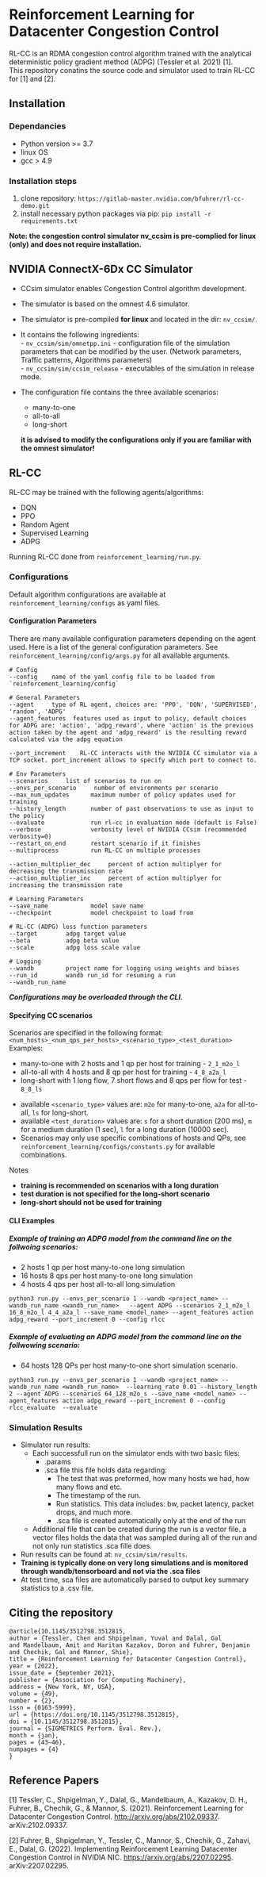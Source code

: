 # Reinforcement Learning for Datacenter Congestion Control
RL-CC is an RDMA congestion control algorithm trained with the analytical deterministic policy gradient method (ADPG) (Tessler et al. 2021) [1].  
This repository conatins the source code and simulator used to train RL-CC for [1] and [2]. 

## Installation

### Dependancies
* Python version >= 3.7
* linux OS
* gcc > 4.9 

### Installation steps
1. clone repository: ```https://gitlab-master.nvidia.com/bfuhrer/rl-cc-demo.git```
2. install necessary python packages via pip:  ```pip install -r requirements.txt```



**Note: the congestion control simulator nv_ccsim is pre-complied for linux (only) and does not require installation.**

## NVIDIA ConnectX-6Dx CC Simulator

* CCsim simulator enables Congestion Control algorithm development.
* The simulator is based on the omnest 4.6 simulator.
* The simulator is pre-compiled **for linux** and located in the dir: `nv_ccsim/`. 
* It contains the following ingredients:  
		- `nv_ccsim/sim/omnetpp.ini` - configuration file of the simulation parameters that can be
			          modified by the user. (Network parameters, Traffic patterns, Algorithms parameters)  
		- `nv_ccsim/sim/ccsim_release` - executables of the simulation in release mode.

* The configuration file contains the three available scenarios:
    - many-to-one
    - all-to-all
    - long-short

    **it is advised to modify the configurations only if you are familiar with the omnest simulator!**
 
## RL-CC
RL-CC may be trained with the following agents/algorithms:
- DQN
- PPO
- Random Agent
- Supervised Learning
- ADPG

Running RL-CC done from `reinforcement_learning/run.py`.

### Configurations
Default algorithm configurations are available at `reinforcement_learning/configs` as yaml files.
#### Configuration Parameters
There are many available configuration parameters depending on the agent used. Here is a list of the general configuration parameters. 
See `reinforcement_learning/config/args.py` for all available arguments. 
```
# Config
--config    name of the yaml config file to be loaded from `reinforcement_learning/config`

# General Parameters
--agent     type of RL agent, choices are: 'PPO', 'DQN', 'SUPERVISED', 'random', 'ADPG'
--agent_features  features used as input to policy, default choices for ADPG are: 'action', 'adpg_reward', where 'action' is the previous action taken by the agent and 'adpg_reward' is the resulting reward calculated via the adpg equation 

--port_increment    RL-CC interacts with the NVIDIA CC simulator via a TCP socket. port_increment allows to specify which port to connect to.

# Env Parameters
--scenarios     list of scenarios to run on
--envs_per_scenario     number of environments per scenario
--max_num_updates      maximum number of policy updates used for training
--history_length       number of past observations to use as input to the policy
--evaluate             run rl-cc in evaluation mode (default is False)       
--verbose              verbosity level of NVIDIA CCsim (recommended verbosity=0)
--restart_on_end       restart scenario if it finishes
--multiprocess         run RL-CC on multiple processes

--action_multiplier_dec     percent of action multiplyer for decreasing the transmission rate
--action_multiplier_inc     percent of action multiplyer for increasing the transmission rate

# Learning Parameters
--save_name            model save name
--checkpoint           model checkpoint to load from

# RL-CC (ADPG) loss function parameters
--target        adpg target value
--beta          adpg beta value
--scale         adpg loss scale value

# Logging
--wandb         project name for logging using weights and biases
--run_id        wandb run_id for resuming a run
--wandb_run_name 
```


***Configurations may be overloaded through the CLI.*** 
#### Specifying CC scenarios
Scenarios are specified in the following format: `<num_hosts>_<num_qps_per_hosts>_<scenario_type>_<test_duration>`  
Examples: 
- many-to-one with 2 hosts and 1 qp per host for training - `2_1_m2o_l` 
- all-to-all with 4 hosts and 8 qp per host for training - `4_8_a2a_l`
- long-short with  1 long flow, 7 short flows and 8 qps per flow for test - `8_8_ls`

* available `<scenario_type>` values are: `m2o` for many-to-one, `a2a` for all-to-all, `ls` for long-short.
* available `<test_duration>` values are: `s` for a short duration (200 ms), `m` for a medium duration (1 sec), `l` for a long duration (10000 sec).
* Scenarios may only use specific combinations of hosts and QPs, see `reinforcement_learning/configs/constants.py` for available combinations. 

Notes
- **training is recommended on scenarios with a long duration**  
- **test duration is not specified for the long-short scenario**  
- **long-short should not be used for training** 
#### CLI Examples
##### Example of training an ADPG model from the command line on the follwoing scenarios:
- 2 hosts 1 qp per host many-to-one long simulation
- 16 hosts 8 qps per host many-to-one long simulation
- 4 hosts 4 qps per host all-to-all long simulation
```
python3 run.py --envs_per_scenario 1 --wandb <project_name> --wandb_run_name <wandb_run_name>   --agent ADPG --scenarios 2_1_m2o_l 16_8_m2o_l 4_4_a2a_l --save_name <model_name> --agent_features action adpg_reward --port_increment 0 --config rlcc
```
##### Example of evaluating an ADPG model from the command line on the follwowing scenario:
- 64 hosts 128 QPs per host many-to-one short simulation scenario.
```
python3 run.py --envs_per_scenario 1 --wandb <project_name> --wandb_run_name <wandb_run_name>  --learning_rate 0.01 --history_length 2 --agent ADPG --scenarios 64_128_m2o_s --save_name <model_name> --agent_features action adpg_reward --port_increment 0 --config rlcc_evaluate  --evaluate
```

### Simulation Results

* Simulator run results:
    * Each successfull run on the simulator ends with two basic files:
        * .params
        * .sca file this file holds data regarding:
            * The test that was preformed, how many hosts we had, how many flows and etc.
            * The timestamp of the run.
            * Run statistics. This data includes: bw, packet latency, packet drops, and much more. 
            * .sca file is created automatically only at the end of the run
    * Additional file that can be created during the run is a vector file. a vector files holds the data that was sampled during all of the run and not only run statistics .sca fille does.
* Run results can be found at: `nv_ccsim/sim/results`.
* **Training is typically done on very long simulations and is monitored through wandb/tensorboard and not via the .sca files**
* At test time, sca files are automatically parsed to output key summary statistics to a .csv file.

## Citing the repository
```
@article{10.1145/3512798.3512815,
author = {Tessler, Chen and Shpigelman, Yuval and Dalal, Gal  
and Mandelbaum, Amit and Haritan Kazakov, Doron and Fuhrer, Benjamin   
and Chechik, Gal and Mannor, Shie},
title = {Reinforcement Learning for Datacenter Congestion Control},
year = {2022},
issue_date = {September 2021},
publisher = {Association for Computing Machinery},
address = {New York, NY, USA},
volume = {49},
number = {2},
issn = {0163-5999},
url = {https://doi.org/10.1145/3512798.3512815},
doi = {10.1145/3512798.3512815},
journal = {SIGMETRICS Perform. Eval. Rev.},
month = {jan},
pages = {43–46},
numpages = {4}
}
```

## Reference Papers

[1] Tessler, C., Shpigelman, Y., Dalal, G., Mandelbaum, A., Kazakov, D. H., Fuhrer, B., Chechik, G., & Mannor, S. (2021). Reinforcement Learning for Datacenter Congestion Control. http://arxiv.org/abs/2102.09337. arXiv:2102.09337.  

[2] Fuhrer, B., Shpigelman, Y., Tessler, C., Mannor, S., Chechik, G., Zahavi, E., Dalal, G. (2022). Implementing Reinforcement Learning Datacenter Congestion Control in NVIDIA NIC. https://arxiv.org/abs/2207.02295. 	arXiv:2207.02295.


<!-- Vector files takes a lot of memory space (~7GB per file).

To define if the run will have vectors file output or not we use the configuration set in the relevant ccsim.ini file (located in ./simulator/sim/ccsim.ini). For example to run our algo without vectors we will config the run to be Config RL_ShortSimult_ManyToOne and with vectors we will define the run to be Config  RL_ShortSimult_ManyToOne_Vectors. While runing the code from python we will config the run using the relevant configuration file located in ./config -->

<!-- # TO DOs -->
<!-- * Write advanced simulator usage (vector files, explain .ini file (or maybe we shouldn't)) -->
<!-- * test and train other algos than RL-CC -->